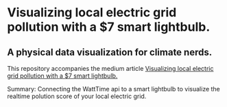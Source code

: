 # Visualizing local electric grid pollution with a $7 smart lightbulb.
## A physical data visualization for climate nerds.

This repository accompanies the medium article [Visualizing local electric grid pollution with a $7 smart lightbulb.](https://medium.com/p/2cf16abe5f4e)

Summary: Connecting the WattTime api to a smart lightbulb to visualize the realtime polution score of your local electric grid.